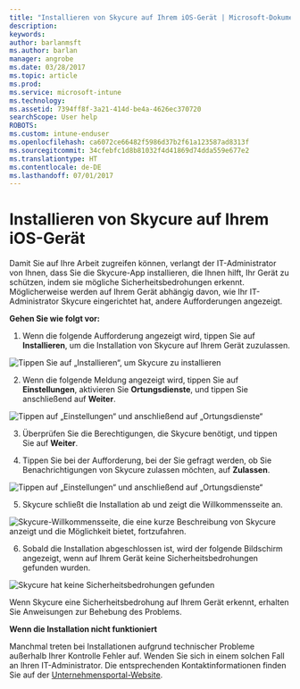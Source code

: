 ```yaml
---
title: "Installieren von Skycure auf Ihrem iOS-Gerät | Microsoft-Dokumentation"
description: 
keywords: 
author: barlanmsft
ms.author: barlan
manager: angrobe
ms.date: 03/28/2017
ms.topic: article
ms.prod: 
ms.service: microsoft-intune
ms.technology: 
ms.assetid: 7394ff8f-3a21-414d-be4a-4626ec370720
searchScope: User help
ROBOTS: 
ms.custom: intune-enduser
ms.openlocfilehash: ca6072ce66482f5986d37b2f61a123587ad8313f
ms.sourcegitcommit: 34cfebfc1d8b81032f4d41869d74dda559e677e2
ms.translationtype: HT
ms.contentlocale: de-DE
ms.lasthandoff: 07/01/2017
---
```

# <a name="you-need-to-install-skycure-on-your-ios-device"></a>Installieren von Skycure auf Ihrem iOS-Gerät

Damit Sie auf Ihre Arbeit zugreifen können, verlangt der IT-Administrator von Ihnen, dass Sie die Skycure-App installieren, die Ihnen hilft, Ihr Gerät zu schützen, indem sie mögliche Sicherheitsbedrohungen erkennt. Möglicherweise werden auf Ihrem Gerät abhängig davon, wie Ihr IT-Administrator Skycure eingerichtet hat, andere Aufforderungen angezeigt.

**Gehen Sie wie folgt vor:**

1.  Wenn die folgende Aufforderung angezeigt wird, tippen Sie auf **Installieren**, um die Installation von Skycure auf Ihrem Gerät zuzulassen.

  ![Tippen Sie auf „Installieren“, um Skycure zu installieren](./media/ios-mtd-install-app-request.png)

2. Wenn die folgende Meldung angezeigt wird, tippen Sie auf **Einstellungen**, aktivieren Sie **Ortungsdienste**, und tippen Sie anschließend auf **Weiter**.

  ![Tippen auf „Einstellungen“ und anschließend auf „Ortungsdienste“](./media/ios-skycure-allow-location-services.png)

3. Überprüfen Sie die Berechtigungen, die Skycure benötigt, und tippen Sie auf **Weiter**.

4. Tippen Sie bei der Aufforderung, bei der Sie gefragt werden, ob Sie Benachrichtigungen von Skycure zulassen möchten, auf **Zulassen**.

  ![Tippen auf „Einstellungen“ und anschließend auf „Ortungsdienste“](./media/ios-skycure-allow-notifications.png)

5. Skycure schließt die Installation ab und zeigt die Willkommensseite an.

  ![Skycure-Willkommensseite, die eine kurze Beschreibung von Skycure anzeigt und die Möglichkeit bietet, fortzufahren.](./media/ios-skycure-welcome-screen.png)

6. Sobald die Installation abgeschlossen ist, wird der folgende Bildschirm angezeigt, wenn auf Ihrem Gerät keine Sicherheitsbedrohungen gefunden wurden.

  ![Skycure hat keine Sicherheitsbedrohungen gefunden](./media/ios-skycure-no-threats-found.png)

Wenn Skycure eine Sicherheitsbedrohung auf Ihrem Gerät erkennt, erhalten Sie Anweisungen zur Behebung des Problems.

**Wenn die Installation nicht funktioniert**

Manchmal treten bei Installationen aufgrund technischer Probleme außerhalb Ihrer Kontrolle Fehler auf. Wenden Sie sich in einem solchen Fall an Ihren IT-Administrator. Die entsprechenden Kontaktinformationen finden Sie auf der [Unternehmensportal-Website](http://portal.manage.microsoft.com).
